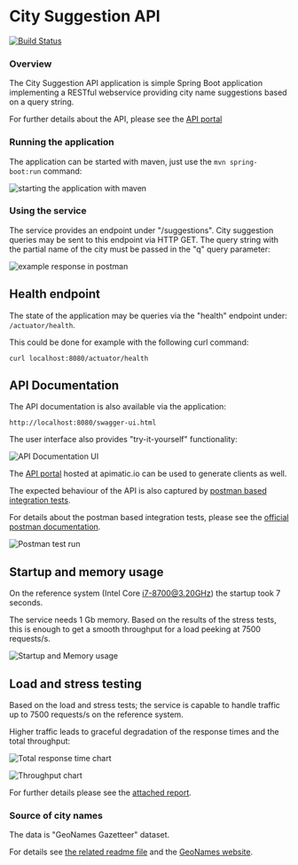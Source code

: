 # City Suggestion API

[![Build Status](https://travis-ci.org/BujakiAttila/CitySuggestionAPI.svg?branch=master)](https://travis-ci.org/BujakiAttila/CitySuggestionAPI)

### Overview
The City Suggestion API application is simple Spring Boot application implementing a RESTful webservice providing city name suggestions based on a query string.

For further details about the API, please see the [API portal](https://www.apimatic.io/apidocs/citysuggestionapi)

### Running the application
The application can be started with maven, just use the `mvn spring-boot:run` command:

![starting the application with maven](https://github.com/BujakiAttila/CitySuggestionAPI/blob/master/doc/starting.gif?raw=true)

### Using the service

The service provides an endpoint under "/suggestions". City suggestion queries may be sent to this endpoint via HTTP GET. The query string with the partial name of the city must be passed in the "q" query parameter:

![example response in postman](https://github.com/BujakiAttila/CitySuggestionAPI/blob/master/doc/suggestions.gif?raw=true)

## Health endpoint 

The state of the application may be queries via the "health" endpoint under: `/actuator/health`.

This could be done for example with the following curl command:

`curl localhost:8080/actuator/health`

## API Documentation

The API documentation is also available via the application:

`http://localhost:8080/swagger-ui.html`

The user interface also provides "try-it-yourself" functionality: 

![API Documentation UI](https://github.com/BujakiAttila/CitySuggestionAPI/blob/master/doc/ApiDocumentation.gif?raw=true)

The [API portal](https://www.apimatic.io/apidocs/citysuggestionapi) hosted at apimatic.io can be used to generate clients as well.

The expected behaviour of the API is also captured by [postman based integration tests](https://github.com/BujakiAttila/CitySuggestionAPI/blob/master/doc/CitySuggestionAPI.postman_collection.json).

For details about the postman based integration tests, please see the [official postman documentation](https://learning.getpostman.com/docs/postman/scripts/test_scripts/).

![Postman test run](https://github.com/BujakiAttila/CitySuggestionAPI/blob/master/doc/PostmanTestRun.gif?raw=true)

## Startup and memory usage

On the reference system (Intel Core i7-8700@3.20GHz) the startup took 7 seconds.

The service needs 1 Gb memory. Based on the results of the stress tests, this is enough to get a smooth throughput for a load peeking at 7500 requests/s.

![Startup and Memory usage](https://github.com/BujakiAttila/CitySuggestionAPI/blob/master/doc/StartupMemoryUsage.jpg?raw=true)

## Load and stress testing

Based on the load and stress tests; the service is capable to handle traffic up to 7500 requests/s on the reference system.

Higher traffic leads to graceful degradation of the response times and the total throughput:

![Total response time chart](https://github.com/BujakiAttila/CitySuggestionAPI/blob/master/doc/TotalResponseTime.jpg?raw=true)

![Throughput chart](https://github.com/BujakiAttila/CitySuggestionAPI/blob/master/doc/RequestsPerSecond.jpg?raw=true)

For further details please see the [attached report](https://github.com/BujakiAttila/CitySuggestionAPI/blob/master/doc/StressTestResults.html).

### Source of city names
The data is "GeoNames Gazetteer" dataset.

For details see [the related readme file](http://download.geonames.org/export/dump/readme.txt) and the [GeoNames website](https://www.geonames.org/).
